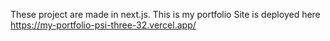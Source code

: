 These project are made in next.js.
This is my portfolio
Site is deployed here
https://my-portfolio-psi-three-32.vercel.app/
